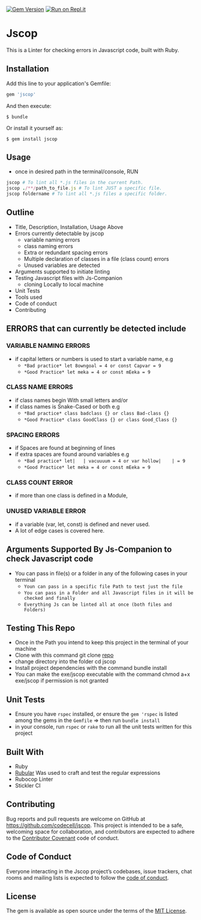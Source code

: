 [![Gem Version](https://badge.fury.io/rb/jscop.svg)](https://badge.fury.io/rb/jscop) [![Run on Repl.it](https://repl.it/badge/github/codecell/js-companion)](https://repl.it/github/codecell/js-companion)

# Jscop

This is a Linter for checking errors in Javascript code, built with Ruby. 

## Installation

Add this line to your application's Gemfile:

```ruby
gem 'jscop'
```

And then execute:

    $ bundle

Or install it yourself as:

    $ gem install jscop

## Usage
- once in desired path in the terminal/console, RUN

```ruby
jscop # To lint all *.js files in the current Path.
jscop ./**/path_to_file.js # To lint JUST a specific file.
jscop foldername # To lint all *.js files a specific folder.
```

## Outline
  - Title, Description, Installation, Usage Above
  - Errors currently detectable by jscop
    - variable naming errors
    - class naming errors
    - Extra or redundant spacing errors 
    - Multiple declaration of classes in a file (class count) errors
    - Unused variables are detected
  - Arguments supported to initiate linting
  - Testing Javascript files with Js-Companion
    - cloning Locally to local machine
  - Unit Tests
  - Tools used
  - Code of conduct
  - Contributing

## ERRORS that can currently be detected include

### VARIABLE NAMING ERRORS
  - if capital letters or numbers is used to start a variable name, e.g
    - `*Bad practice* let 8owngoal = 4 or const Capvar = 9`
    - `*Good Practice* let meka = 4 or const mEeka = 9`
    
### CLASS NAME ERRORS 
  - if class names begin With small letters and/or
  - if class names is Snake-Cased or both e.g
    - `*Bad practice* class badclass {} or class Bad-class {}`    
    - `*Good Practice* class GoodClass {} or class Good_Class {}`
    
### SPACING ERRORS
  - if Spaces are found at beginning of lines
  - if extra spaces are found around variables e.g
    - `*Bad practice* let|   | vacuuuum = 4 or var hollow|    | = 9`
    - `*Good Practice* let meka = 4 or const mEeka = 9`

### CLASS COUNT ERROR
  - if more than one class is defined in a Module,

### UNUSED VARIABLE ERROR
  - if a variable (var, let, const) is defined and never used.
  - A lot of edge cases is covered here.

## Arguments Supported By Js-Companion to check Javascript code
  - You can pass in file(s) or a folder in any of the following cases in your terminal
    - `Youn can pass in a specific file Path to test just the file`
    - `You can pass in a Folder and all Javascript files in it will be checked and finally`
    - `Everything Js can be linted all at once (both files and Folders)`

## Testing This Repo
- Once in the Path you intend to keep this project in the terminal of your machine
- Clone with this command git clone [repo](https://github.com/codecell/jscop.git)
- change directory into the folder cd jscop
- Install project dependencies with the command bundle install
- You can make the exe/jscop executable with the command chmod a+x exe/jscop if permission is not granted

## Unit Tests
- Ensure you have `rspec` installed, or ensure the `gem 'rspec` is listed among the gems in the `Gemfile` => then run `bundle install`
- in your console, run `rspec` or `rake` to run all the unit tests written for this project

## Built With
- Ruby
- [Rubular](https://rubular.com/) Was used to craft and test the regular expressions
- Rubocop Linter
- Stickler CI

## Contributing

Bug reports and pull requests are welcome on GitHub at https://github.com/codecell/jscop. This project is intended to be a safe, welcoming space for collaboration, and contributors are expected to adhere to the [Contributor Covenant](http://contributor-covenant.org) code of conduct.

## Code of Conduct

Everyone interacting in the Jscop project’s codebases, issue trackers, chat rooms and mailing lists is expected to follow the [code of conduct](https://github.com/codecell/jscop/blob/master/CODE_OF_CONDUCT.md).

## License

The gem is available as open source under the terms of the [MIT License](https://opensource.org/licenses/MIT).
